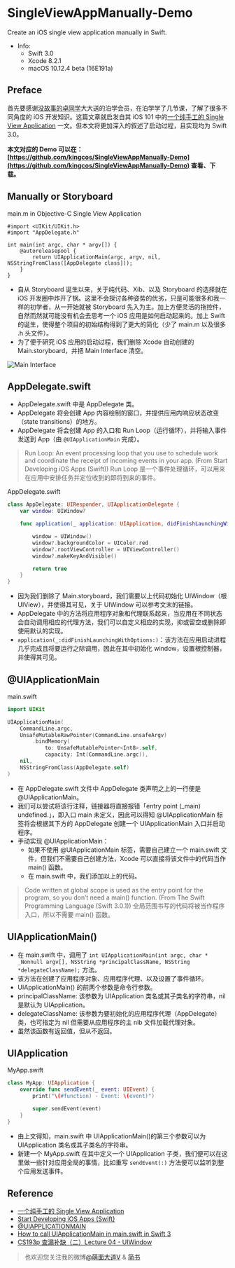 # SingleViewAppManually-Demo

Create an iOS single view application manually in Swift.

- Info:
  - Swift 3.0
  - Xcode 8.2.1
  - macOS 10.12.4 beta (16E191a)

## Preface

首先要感谢[没故事的卓同学](http://weibo.com/u/1926303682)大大送的泊学会员，在泊学学了几节课，了解了很多不同角度的 iOS 开发知识。这篇文章就启发自其 iOS 101 中的[一个纯手工的 Single View Application](https://boxueio.com/series/ios-101/ebook/89) 一文。但本文将更加深入的叙述了启动过程，且实现均为 Swift 3.0。

**本文对应的 Demo 可以在：[https://github.com/kingcos/SingleViewAppManually-Demo](https://github.com/kingcos/SingleViewAppManually-Demo) 查看、下载。**

## Manually or Storyboard

main.m in Objective-C Single View Application

```objc
#import <UIKit/UIKit.h>
#import "AppDelegate.h"

int main(int argc, char * argv[]) {
    @autoreleasepool {
        return UIApplicationMain(argc, argv, nil, NSStringFromClass([AppDelegate class]));
    }
}
```

- 自从 Storyboard 诞生以来，关于纯代码、Xib、以及 Storyboard 的选择就在 iOS 开发圈中炸开了锅。这里不会探讨各种姿势的优劣，只是可能很多和我一样的初学者，从一开始就被 Storyboard 先入为主。加上方便灵活的拖控件，自然而然就可能没有机会去思考一个 iOS 应用是如何启动起来的。加上 Swift 的诞生，使得整个项目的初始结构得到了更大的简化（少了 main.m 以及很多 .h 头文件）。
- 为了便于研究 iOS 应用的启动过程，我们删除 Xcode 自动创建的 Main.storyboard，并把 Main Interface 清空。

![Main Interface](http://upload-images.jianshu.io/upload_images/227002-b5a0e657839dd113.png?imageMogr2/auto-orient/strip%7CimageView2/2/w/1240)

## AppDelegate.swift

- AppDelegate.swift 中是 AppDelegate 类。
- AppDelegate 将会创建 App 内容绘制的窗口，并提供应用内响应状态改变（state transitions）的地方。
- AppDelegate 将会创建 App 的入口和 Run Loop（运行循环），并将输入事件发送到 App（由 `@UIApplicationMain` 完成）。

> Run Loop:
An event processing loop that you use to schedule work and coordinate the receipt of incoming events in your app. (From Start Developing iOS Apps (Swift))
Run Loop 是一个事件处理循环，可以用来在应用中安排任务并定位收到的即将到来的事件。

AppDelegate.swift

```swift
class AppDelegate: UIResponder, UIApplicationDelegate {
    var window: UIWindow?

    func application(_ application: UIApplication, didFinishLaunchingWithOptions launchOptions: [UIApplicationLaunchOptionsKey: Any]?) -> Bool {

        window = UIWindow()
        window?.backgroundColor = UIColor.red
        window?.rootViewController = UIViewController()
        window?.makeKeyAndVisible()

        return true
    }
}
```

- 因为我们删除了 Main.storyboard，我们需要以上代码初始化 UIWindow（根 UIView），并使得其可见，关于 UIWindow 可以参考文末的链接。
- AppDelegate 中的方法将应用程序对象和代理联系起来，当应用在不同状态会自动调用相应的代理方法，我们可以自定义相应的实现，抑或留空或删除即使用默认的实现。
- `application(_:​did​Finish​Launching​With​Options:​)`：该方法在应用启动进程几乎完成且将要运行之际调用，因此在其中初始化 window，设置根控制器，并使得其可见。

## @UIApplicationMain

main.swift

```swift
import UIKit

UIApplicationMain(
    CommandLine.argc,
    UnsafeMutableRawPointer(CommandLine.unsafeArgv)
        .bindMemory(
            to: UnsafeMutablePointer<Int8>.self,
            capacity: Int(CommandLine.argc)),
    nil,
    NSStringFromClass(AppDelegate.self)
)
```

- 在 AppDelegate.swift 文件中 AppDelegate 类声明之上的一行便是 @UIApplicationMain。
- 我们可以尝试将该行注释，链接器将直接报错「entry point (_main) undefined.」，即入口 main 未定义，因此可以得知 @UIApplicationMain 标签将会根据其下方的 AppDelegate 创建一个 UIApplicationMain 入口并启动程序。
- 手动实现 @UIApplicationMain：
  - 如果不使用 @UIApplicationMain 标签，需要自己建立一个 main.swift 文件，但我们不需要自己创建方法，Xcode 可以直接将该文件中的代码当作 main() 函数。
  - 在 main.swift 中，我们添加以上的代码。

> Code written at global scope is used as the entry point for the program, so you don’t need a main() function. (From The Swift Programming Language (Swift 3.0.1))
全局范围书写的代码将被当作程序入口，所以不需要 main() 函数。

## UIApplication​Main()

- 在 main.swift 中，调用了 `int UIApplicationMain(int argc, char * _Nonnull argv[], NSString *principalClassName, NSString *delegateClassName);` 方法。
- 该方法在创建了应用程序对象、应用程序代理、以及设置了事件循环。
- UIApplication​Main() 的前两个参数是命令行参数。
- principalClassName: 该参数为 UIApplication 类名或其子类名的字符串，nil 是默认为 UIApplication。
- delegateClassName: 该参数为要初始化的应用程序代理（AppDelegate）类，也可指定为 nil 但需要从应用程序的主 nib 文件加载代理对象。
- 虽然该函数有返回值，但从不返回。

## UIApplication

MyApp.swift

```swift
class MyApp: UIApplication {
    override func sendEvent(_ event: UIEvent) {
        print("\(#function) - Event: \(event)")

        super.sendEvent(event)
    }
}
```

- 由上文得知，main.swift 中 UIApplication​Main()的第三个参数可以为 UIApplication 类名或其子类名的字符串。
- 新建一个 MyApp.swift 在其中定义一个 UIApplication 子类，我们便可以在这里做一些针对应用全局的事情，比如重写 `sendEvent(:)` 方法便可以监听到整个应用发送事件。

## Reference

- [一个纯手工的 Single View Application](https://boxueio.com/series/ios-101/ebook/89)
- [Start Developing iOS Apps (Swift)
](https://developer.apple.com/library/content/referencelibrary/GettingStarted/DevelopiOSAppsSwift/)
- [@UIAPPLICATIONMAIN](http://swifter.tips/uiapplicationmain/)
- [How to call UIApplicationMain in main.swift in Swift 3](https://forums.developer.apple.com/thread/46405)
- [CS193p 查漏补缺（二）Lecture 04 - UIWindow](http://www.jianshu.com/p/b850e8d99316)

> 也欢迎您关注我的微博[@萌面大道V](http://weibo.com/375975847) & [简书](http://www.jianshu.com/u/b88081164fe8)
